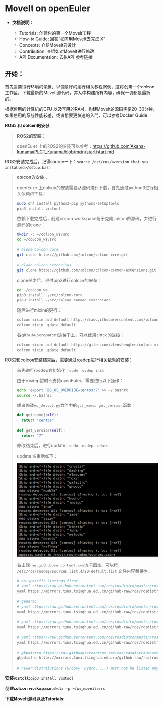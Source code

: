 # MoveIt on openEuler

- **文档说明：**

  - Tutorials: 创建你的第一个Movelt工程
  - How-to Guide: 回答“如何用Movelt去完成 X”
  - Concepts: 介绍Movelt的设计
  - Contribution: 介绍如对Movelt进行修改
  - API Documentaion: 去往API 参考链接

## 开始：

首先需要进行环境的设置，以便最好的运行相关教程案例。这将创建一个colcon工作区，下载最新的Movelt源代码，并从中构建所有内容，确保一切都是最新的。

根据使用的计算机的CPU 以及可用的RAM，构建Movelt的源码需要20-30分钟，如果使用的系统性能较差，或者想要更快速的入門，可以参考Docker Guide



**ROS2 和 colcon的安装**

> **ROS2的安装：**
>
> openEuler 上的ROS2的安装可以参考：https://github.com/Akana-kunama/PLCT_Kunama/blob/main/start/start.md

ROS2安装完成后，记得source一下：`source /opt/ros/<version that you installed>/setup.bash`

> **colcon的安装：**
>
> openEuler 上colcon的安装需要从源码进行下载，首先通过python3进行相关依赖的下载：
>
> ```bash
> sudo dnf install python3-pip python3-setuptools
> pip3 install vcstool
> ```
>
> 依赖下载完成后，创建colcon workspace用于克隆colcon的源码，并进行源码的clone：
>
> ```bash
> mkdir -p ~/colcon_ws/src
> cd ~/colcon_ws/src
> 
> # Clone colcon core
> git clone https://github.com/colcon/colcon-core.git
> 
> # Clone colcon extensions
> git clone https://github.com/colcon/colcon-common-extensions.git
> ```
>
> clone结束后，通过pip3进行colcon的安装：
>
> ```bash
> cd ~/colcon_ws
> pip3 install ./src/colcon-core
> pip3 install ./src/colcon-common-extensions
> ```
>
> 随后进行mixin的更行：
>
> ```bash
> colcon mixin add default https://raw.githubusercontent.com/colcon/colcon-mixin-repository/master/index.yaml
> colcon mixin update default
> ```
>
> 若githubusercontent连接不上，可以使用gittee的连接：
>
> ```bash
> colcon mixin add default https://gitee.com/zhenshenglee/colcon-mixin-repository/raw/master/index.yaml
> colcon mixin update default
> ```

ROS2和colcon安装结束后，需要通过rosdep进行相关依赖的安装：

> 首先进行rosdep的初始化：`sudo rosdep init`
>
> 由于rosdep暂时不支持openEuler，需要进行以下操作：
>
> ```bash
> echo 'export ROS_OS_OVERRIDE=centos:7' >> ~/.bashrc
> source ~/.bashrc
> ```
>
> 或者修改`os_detect.py`文件中的`get_name`、`get_version`函数：
>
> ```python
> def get_name(self):
> 	return "centos"
> 
> def get_version(self):
> 	return "7"
> ```
>
> 修改结束后，进行update：`sudo rosdep update`
>
> update 结束后如下：
>
> ![微信截图_20240829150544](pics/微信截图_20240829150544.png)
>
> 若出现`raw.githubusercontent.com`访问困难，可以将 `/etc/ros/rosdep/sources.list.d/20-default.list`  文件内容替换为：
>
> ```bash
> # os-specific listings first                                                                                                        
> # yaml https://raw.githubusercontent.com/ros/rosdistro/master/rosdep/osx-homebrew.yaml osx                                             
> yaml https://mirrors.tuna.tsinghua.edu.cn/github-raw/ros/rosdistro/master/rosdep/osx-homebrew.yaml                                     
>                                                                                                                                        
> # generic                                                                                                                              
> # yaml https://raw.githubusercontent.com/ros/rosdistro/master/rosdep/base.yaml                                                         
> yaml https://mirrors.tuna.tsinghua.edu.cn/github-raw/ros/rosdistro/master/rosdep/base.yaml                                             
>                                                                                                                                        
> # yaml https://raw.githubusercontent.com/ros/rosdistro/master/rosdep/python.yaml                                                       
> yaml https://mirrors.tuna.tsinghua.edu.cn/github-raw/ros/rosdistro/master/rosdep/python.yaml                                           
>                                                                                                                                        
> # yaml https://raw.githubusercontent.com/ros/rosdistro/master/rosdep/ruby.yaml                                                         
> yaml https://mirrors.tuna.tsinghua.edu.cn/github-raw/ros/rosdistro/master/rosdep/ruby.yaml                                             
>                                                                                                                                        
> # gbpdistro https://raw.githubusercontent.com/ros/rosdistro/master/releases/fuerte.yaml fuerte                                         
> gbpdistro https://mirrors.tuna.tsinghua.edu.cn/github-raw/ros/rosdistro/master/releases/fuerte.yaml fuerte                             
>                                                                                                                                        
> # newer distributions (Groovy, Hydro, ...) must not be listed anymore, they are being fetched from the rosdistro index.yaml instead 
> ```

**安装`vcstoll`:**`pip3 install vcstool`

**创建colcon workspace:**`mkdir -p ~/ws_moveit/src`

**下载MoveIt源码以及Tutorials:**





